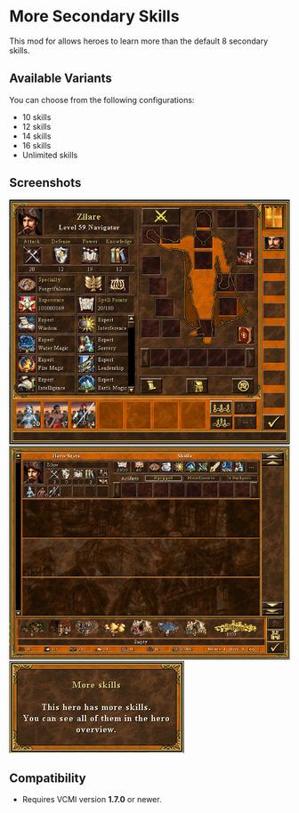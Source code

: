 # More Secondary Skills

This mod for allows heroes to learn more than the default 8 secondary skills.

## Available Variants

You can choose from the following configurations:

- 10 skills  
- 12 skills  
- 14 skills  
- 16 skills  
- Unlimited skills  

## Screenshots

![screen3](screenshots/screen3.png)
![screen1](screenshots/screen1.png)  
![screen2](screenshots/screen2.png)  



## Compatibility

- Requires VCMI version **1.7.0** or newer.
